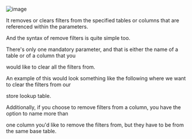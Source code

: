 ![image](https://github.com/liubovkyry/DAX/assets/118057504/60166e92-c903-4e14-8ac7-78bb6c04fb6e)

It removes or clears filters from the specified tables or columns that are referenced within the parameters.

And the syntax of remove filters is quite simple too.

There's only one mandatory parameter, and that is either the name of a table or of a column that you

would like to clear all the filters from.

An example of this would look something like the following where we want to clear the filters from our

store lookup table.

Additionally, if you choose to remove filters from a column, you have the option to name more than

one column you'd like to remove the filters from, but they have to be from the same base table.
